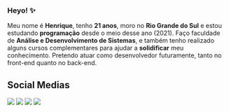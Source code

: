 ### Heyo! ✨

Meu nome é **Henrique**, tenho **21 anos**, moro no **Rio Grande do Sul** e estou estudando **programação** desde o meio desse ano (2021).  Faço faculdade de **Análise e Desenvolvimento de Sistemas**, e também tenho realizado alguns cursos complementares para ajudar a **solidificar** meu conhecimento. Pretendo atuar como desenvolvedor futuramente, tanto no front-end quanto no back-end.

## Social Medias

<div>
  <a href="https://www.linkedin.com/in/hsp/" target="_blank" alt="Meu Linkedin"><img src="https://img.shields.io/badge/LinkedIn-0077B5?style=for-the-badge&logo=linkedin&logoColor=white"></a>
  <a href="https://twitter.com/dxthko" target="_blank" alt="Meu Twitter"><img src="https://img.shields.io/badge/Twitter-1DA1F2?style=for-the-badge&logo=twitter&logoColor=white"></a>
  <a href="https://www.instagram.com/irythill/" target="_blank" alt="Meu Instagram"><img src="https://img.shields.io/badge/Instagram-E4405F?style=for-the-badge&logo=instagram&logoColor=white"></a>
  <a href="https://www.facebook.com/eswyr" target="_blank" alt="Meu Facebook"><img src="https://img.shields.io/badge/Facebook-1877F2?style=for-the-badge&logo=facebook&logoColor=white"></a>
</div>

